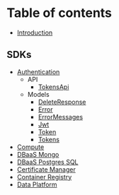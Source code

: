 # Table of contents

* [Introduction](README.md)

## SDKs

* [Authentication](./products/auth/docs/README.md)
  * API
    * [TokensApi](./products/auth/docs/api/TokensApi.md)
  * Models
    * [DeleteResponse](./products/auth/docs/models/DeleteResponse.md)
    * [Error](./products/auth/docs/models/Error.md)
    * [ErrorMessages](./products/auth/docs/models/ErrorMessages.md)
    * [Jwt](./products/auth/docs/models/Jwt.md)
    * [Token](./products/auth/docs/models/Token.md)
    * [Tokens](./products/auth/docs/models/Tokens.md)
* [Compute](./products/compute/README.md)
* [DBaaS Mongo](./products/dbaas/mongo/README.md)
* [DBaaS Postgres SQL](./products/dbaas/psql/README.md)
* [Certificate Manager](./products/cert/README.md)
* [Container Registry](./products/containerregistry/README.md)
* [Data Platform](./products/dataplatform/README.md)
